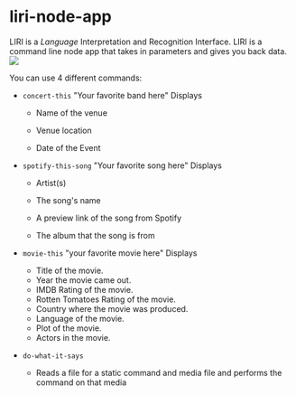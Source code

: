 # liri-node-app
LIRI is a _Language_ Interpretation and Recognition Interface. LIRI is a command line node app that takes in parameters and gives you back data.
![](https://media.giphy.com/media/lSys0YCNrfzoIqRJxG/giphy.gif)

You can use 4 different commands:
  * `concert-this` "Your favorite band here"
    Displays
    * Name of the venue

    * Venue location

    * Date of the Event 

   * `spotify-this-song` "Your favorite song here"
    Displays
     * Artist(s)

     * The song's name

     * A preview link of the song from Spotify

     * The album that the song is from

   * `movie-this` "your favorite movie here"
    Displays
       * Title of the movie.
       * Year the movie came out.
       * IMDB Rating of the movie.
       * Rotten Tomatoes Rating of the movie.
       * Country where the movie was produced.
       * Language of the movie.
       * Plot of the movie.
       * Actors in the movie.
   * `do-what-it-says` 
       * Reads a file for a static command and media file and performs the command on that media
